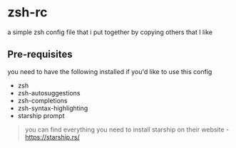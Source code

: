# zsh-rc
a simple zsh config file that i put together by copying others that I like

## Pre-requisites
you need to have the following installed if you'd like to use this config
- zsh
- zsh-autosuggestions
- zsh-completions 
- zsh-syntax-highlighting
- starship prompt

> you can find everything you need to install starship on their website - https://starship.rs/
